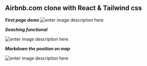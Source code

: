 ## Airbnb.com clone with React  & Tailwind css

***First page demo***
![enter image description here](https://i.imgur.com/BeVgLBQ.gif)


***Seaching functional***

![enter image description here](https://im7.ezgif.com/tmp/ezgif-7-d44c8d39acfb.gif)

***Markdown the position on map***

![enter image description here](https://s6.gifyu.com/images/chrome-capture-2.gif)

